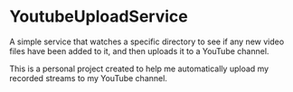 # YoutubeUploadService

A simple service that watches a specific directory to see if any new video files have been added to it, and then uploads it to a YouTube channel.  

This is a personal project created to help me automatically upload my recorded streams to my YouTube channel. 
